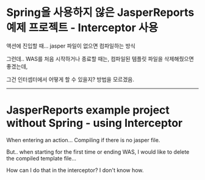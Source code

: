 # Spring을 사용하지 않은 JasperReports 예제 프로젝트 - Interceptor 사용

액션에 진입할 때... jasper 파일이 없으면 컴파일하는 방식

그런데.. WAS를 처음 시작하거나 종료할 때는, 컴파일된 템플릿 파일을 삭제해줬으면 좋겠는데,

그건 인터셉터에서 어떻게 할 수 있을지? 방법을 모르겠음.

---

# JasperReports example project without Spring - using Interceptor

When entering an action... Compiling if there is no jasper file.

But.. when starting for the first time or ending WAS, I would like to delete the compiled template file...

How can I do that in the interceptor? I don't know how.

